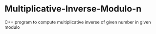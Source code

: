 # Multiplicative-Inverse-Modulo-n
C++ program to compute multiplicative inverse of given number in given modulo 
